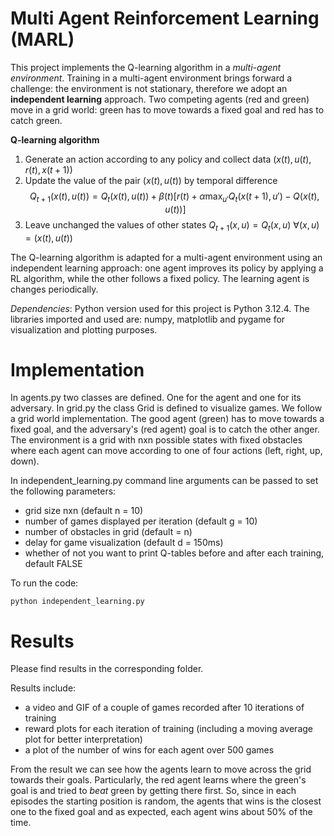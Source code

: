 # Multi Agent Reinforcement Learning (MARL)
This project implements the Q-learning algorithm in a *multi-agent environment*. Training in a multi-agent environment brings forward a challenge: the environment is not stationary, therefore we adopt an **independent learning** approach. Two competing agents (red and green) move in a grid world: green has to move towards a fixed goal and red has to catch green.  

**Q-learning algorithm**
1) Generate an action according to any policy and collect data $(x(t), u(t), r(t), x(t+1))$
2) Update the value of the pair $(x(t), u(t))$ by temporal difference $$Q_{t+1}(x(t), u(t)) = Q_{t}(x(t), u(t)) + \beta(t)[r(t) + \alpha \max_{u'} Q_t (x(t+1), u') - Q(x(t), u(t))] $$
3) Leave unchanged the values of other states $Q_{t+1}(x, u) = Q_t(x,u)$ $\forall(x,u) \!= (x(t), u(t))$

The Q-learning algorithm is adapted for a multi-agent environment using an independent learning approach: one agent improves its policy by applying a RL algorithm, while the other follows a fixed policy. The learning agent is changes periodically.
 
*Dependencies*: Python version used for this project is Python 3.12.4. The libraries imported and used are: numpy, matplotlib and pygame for visualization and plotting purposes. 

# Implementation 
In agents.py two classes are defined. One for the agent and one for its adversary. In grid.py the class Grid is defined to visualize games.  We follow a grid world implementation. The good agent (green) has to move towards a fixed goal, and the adversary's (red agent) goal is to catch the other anger. The environment is a grid with nxn possible states with fixed obstacles where each agent can move according to one of four actions (left, right, up, down). 

In independent_learning.py command line arguments can be passed to set the following parameters:
- grid size nxn (default n = 10)
- number of games displayed per iteration (default g = 10)
- number of obstacles in grid (default = n)
- delay for game visualization (default d = 150ms)
- whether of not you want to print Q-tables before and after each training, default FALSE

To run the code: 
```
python independent_learning.py
```

# Results 
Please find results in the corresponding folder. 

Results include:
- a video and GIF of a couple of games recorded after 10 iterations of training
- reward plots for each iteration of training (including a moving average plot for better interpretation)
- a plot of the number of wins for each agent over 500 games

From the result we can see how the agents learn to move across the grid towards their goals. Particularly, the red agent learns where the green's goal is and tried to *beat* green by getting there first. So, since in each episodes the starting position is random, the agents that wins is the closest one to the fixed goal and as expected, each agent wins about 50% of the time. 

